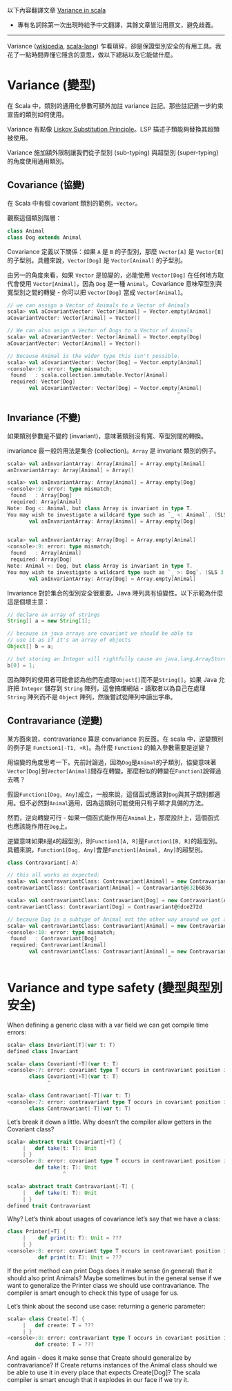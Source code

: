 以下內容翻譯文章 [Variance in scala](http://like-a-boss.net/2012/09/17/variance-in-scala.html)
- 專有名詞除第一次出現時給予中文翻譯，其餘文章皆沿用原文，避免歧義。

___
Variance ([wikipedia](http://en.wikipedia.org/wiki/Variance_%28computer_science%29), [scala-lang](http://www.scala-lang.org/node/129)) 乍看瑣碎，卻是保證型別安全的有用工具。我花了一點時間弄懂它隱含的意思，做以下總結以及它能做什麼。

# Variance (變型)

在 Scala 中，類別的通用化參數可額外加註 variance 註記。那些註記進一步約束宣告的類別如何使用。

Variance 有點像 [Liskov Substitution Principle](http://en.wikipedia.org/wiki/Liskov_substitution_principle)。LSP 描述子類能夠替換其超類被使用。

Variance 施加額外限制讓我們從子型別 (sub-typing) 與超型別 (super-typing) 的角度使用通用類別。

## Covariance (協變)

在 Scala 中有個 covariant 類別的範例，```Vector```。

觀察這個類別階層：

```scala
class Animal
class Dog extends Animal
```

Covariance 定義以下關係：如果 ```A``` 是 ```B``` 的子型別，那麼 ```Vector[A]``` 是 ```Vector[B]``` 的子型別。具體來說，```Vector[Dog]``` 是 ```Vector[Animal]``` 的子型別。

由另一的角度來看，如果 ```Vector``` 是協變的，必能使用 ```Vector[Dog]``` 在任何地方取代會使用 ```Vector[Animal]```，因為 ```Dog``` 是一種 ```Animal```。Covariance 意味窄型別與寬型別之間的轉變 - 你可以把 ```Vector[Dog]``` 當成 ```Vector[Animal]```。


```scala
// we can assign a Vector of Animals to a Vector of Animals 
scala> val aCovariantVector: Vector[Animal] = Vector.empty[Animal]
aCovariantVector: Vector[Animal] = Vector()

// We can also asign a Vector of Dogs to a Vector of Animals
scala> val aCovariantVector: Vector[Animal] = Vector.empty[Dog]
aCovariantVector: Vector[Animal] = Vector()

// Because Animal is the wider type this isn't possible.
scala> val aCovariantVector: Vector[Dog] = Vector.empty[Animal]
<console>:9: error: type mismatch;
 found   : scala.collection.immutable.Vector[Animal]
 required: Vector[Dog]
       val aCovariantVector: Vector[Dog] = Vector.empty[Animal]
                                                       ^
```

## Invariance (不變)

如果類別參數是不變的 (invariant)，意味著類別沒有寬、窄型別間的轉換。

invariance 最一般的用法是集合 (collection)。```Array``` 是 invariant 類別的例子。

```scala
scala> val anInvariantArray: Array[Animal] = Array.empty[Animal]
anInvariantArray: Array[Animal] = Array()

scala> val anInvariantArray: Array[Animal] = Array.empty[Dog]
<console>:9: error: type mismatch;
 found   : Array[Dog]
 required: Array[Animal]
Note: Dog <: Animal, but class Array is invariant in type T.
You may wish to investigate a wildcard type such as `_ <: Animal`. (SLS 3.2.10)
       val anInvariantArray: Array[Animal] = Array.empty[Dog]
                                                       ^

scala> val anInvariantArray: Array[Dog] = Array.empty[Animal]
<console>:9: error: type mismatch;
 found   : Array[Animal]
 required: Array[Dog]
Note: Animal >: Dog, but class Array is invariant in type T.
You may wish to investigate a wildcard type such as `_ >: Dog`. (SLS 3.2.10)
       val anInvariantArray: Array[Dog] = Array.empty[Animal]
```

Invariance 對於集合的型別安全很重要。Java 陣列具有協變性。以下示範為什麼這是個壞主意：

```java
// declare an array of strings
String[] a = new String[1];

// because in java arrays are covariant we should be able to
// use it as if it's an array of objects
Object[] b = a;

// but storing an Integer will rightfully cause an java.lang.ArrayStoreException
b[0] = 1;
```

因為陣列的使用者可能會認為他們在處理```Object[]```而不是```String[]```。如果 Java 允許把 ```Integer``` 儲存到 ```String``` 陣列，這會搞爛網站 - 讀取者以為自己在處理 ```String``` 陣列而不是 ```Object``` 陣列，然後嘗試從陣列中讀出字串。

## Contravariance (逆變)

某方面來說，contravariance 算是 convariance 的反面。在 scala 中，逆變類別的例子是 ```Function1[-T1, +R]```。為什麼 ```Function1``` 的輸入參數需要是逆變？

用協變的角度思考一下。先前討論過，因為```Dog```是```Animal```的子類別，協變意味著```Vector[Dog]```到```Vector[Animal]```間存在轉變。那麼相似的轉變在```Function1```說得過去嗎？

假設```Function1[Dog, Any]```成立，一般來說，這個函式應該對```Dog```與其子類別都適用。但不必然對```Animal```適用，因為這類別可能使用只有子類才具備的方法。

然而，逆向轉變可行 - 如果一個函式能作用在```Animal```上，那麼設計上，這個函式也應該能作用在```Dog```上。

逆變意味如果```B```是```A```的超型別，則```Function1[A, R]```是```Function1[B, R]```的超型別。具體來說，```Function1[Dog, Any]```會是```Function1[Animal, Any]```的超型別。

```scala
class Contravariant[-A] 

// this all works as expected:
scala> val contravariantClass: Contravariant[Animal] = new Contravariant[Animal]
contravariantClass: Contravariant[Animal] = Contravariant@632b6836

scala> val contravariantClass: Contravariant[Dog] = new Contravariant[Animal]
contravariantClass: Contravariant[Dog] = Contravariant@6dce272d

// because Dog is a subtype of Animal not the other way around we get an error
scala> val contravariantClass: Contravariant[Animal] = new Contravariant[Dog]
<console>:10: error: type mismatch;
 found   : Contravariant[Dog]
 required: Contravariant[Animal]
       val contravariantClass: Contravariant[Animal] = new Contravariant[Dog]
                                                    ^
```

# Variance and type safety (變型與型別安全)

When defining a generic class with a var field we can get compile time errors:

```scala
scala> class Invariant[T](var t: T)
defined class Invariant

scala> class Covariant[+T](var t: T)
<console>:7: error: covariant type T occurs in contravariant position in type T of value t_=
       class Covariant[+T](var t: T)
             ^

scala> class Contravariant[-T](var t: T)
<console>:7: error: contravariant type T occurs in covariant position in type => T of method t
       class Contravariant[-T](var t: T)
```

Let’s break it down a little. Why doesn’t the compiler allow getters in the Covariant class?

```scala
scala> abstract trait Covariant[+T] {
     |   def take(t: T): Unit
     | }
<console>:8: error: covariant type T occurs in contravariant position in type T of value t
         def take(t: T): Unit
                  ^

scala> abstract trait Contravariant[-T] {
     |   def take(t: T): Unit
     | }
defined trait Contravariant
```

Why? Let’s think about usages of covariance let’s say that we have a class:

```scala
class Printer[+T] {
     |    def print(t: T): Unit = ???
     | }
<console>:8: error: covariant type T occurs in contravariant position in type T of value t
          def print(t: T): Unit = ???
```

If the print method can print Dogs does it make sense (in general) that it should also print Animals? Maybe sometimes but in the general sense if we want to generalize the Printer class we should use contravariance. The compiler is smart enough to check this type of usage for us.

Let’s think about the second use case: returning a generic parameter:

```scala
scala> class Create[-T] {
     |   def create: T = ???
     | }
<console>:8: error: contravariant type T occurs in covariant position in type => T of method create
         def create: T = ???
```

And again - does it make sense that Create should generalize by contravariance? If Create returns instances of the Animal class should we be able to use it in every place that expects Create[Dog]? The scala compiler is smart enough that it explodes in our face if we try it.
